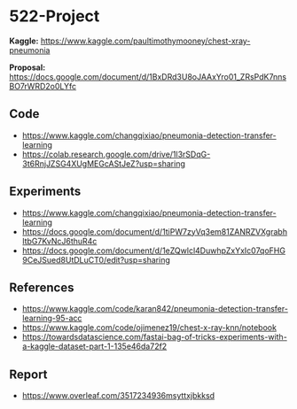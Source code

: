 # 522-Project

**Kaggle:** https://www.kaggle.com/paultimothymooney/chest-xray-pneumonia

**Proposal:** https://docs.google.com/document/d/1BxDRd3U8oJAAxYro01_ZRsPdK7nnsBO7rWRD2o0LYfc

## Code

+ https://www.kaggle.com/changqixiao/pneumonia-detection-transfer-learning
+ https://colab.research.google.com/drive/1l3rSDqG-3t6RnjJZSG4XUgMEGcAStJeZ?usp=sharing

## Experiments

+ https://www.kaggle.com/changqixiao/pneumonia-detection-transfer-learning
+ https://docs.google.com/document/d/1tiPW7zyVq3em81ZANRZVXgrabhltbG7KvNcJ6thuR4c
+ https://docs.google.com/document/d/1eZQwlcl4DuwhpZxYxIc07qoFHG9CeJSued8UtDLuCT0/edit?usp=sharing

## References

+ https://www.kaggle.com/code/karan842/pneumonia-detection-transfer-learning-95-acc
+ https://www.kaggle.com/code/ojimenez19/chest-x-ray-knn/notebook
+ https://towardsdatascience.com/fastai-bag-of-tricks-experiments-with-a-kaggle-dataset-part-1-135e46da72f2

## Report
+ https://www.overleaf.com/3517234936msyttxjbkksd

